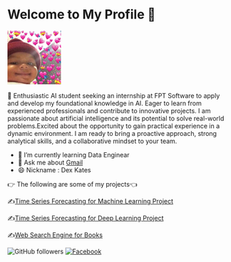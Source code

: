 # Welcome to My Profile 👋
<img src="https://github.com/Honpg/Honpg/blob/main/avatar_love.jpg" alt="Profile Picture" width="120"/>


🙌 Enthusiastic AI student seeking an internship at FPT Software to apply and develop my foundational
knowledge in AI. Eager to learn from experienced professionals and contribute to innovative projects.
I am passionate about artificial intelligence and its potential to solve real-world problems.Excited
about the opportunity to gain practical experience in a dynamic environment. I am ready to bring a
proactive approach, strong analytical skills, and a collaborative mindset to your team.

- 🔭 I’m currently learning  Data Enginear
- 💬 Ask me about [Gmail](nguyenvanhon732k3@gmail.com)
- 😄 Nickname : Dex Kates

 👉 The following are some of my projects👈
 
 ✍️[Time Series Forecasting for Machine Learning Project](https://github.com/Honpg/Machine-Learning)
 
 ✍️[Time Series Forecasting for Deep Learning Project](https://github.com/Honpg/Deep-Learing)

 ✍️[Web Search Engine for Books](https://github.com/Honpg/Web-search-engineer)

 ![GitHub followers](https://img.shields.io/github/followers/Honpg?label=Follow&style=social)
 [![Facebook](https://img.shields.io/badge/Facebook-Profile-blue?style=flat-square)](https://www.facebook.com/Minh1a1eo.org/)


  
<!--
**Honpg/Honpg** is a ✨ _special_ ✨ repository because its `README.md` (this file) appears on your GitHub profile.

Here are some ideas to get you started:

- 🔭 I’m currently working on ...
- 🌱 I’m currently learning ...
- 👯 I’m looking to collaborate on ...
- 🤔 I’m looking for help with ...
- 💬 Ask me about ...
- 📫 How to reach me: ...
- 😄 Pronouns: ...
- ⚡ Fun fact: ...
-->
